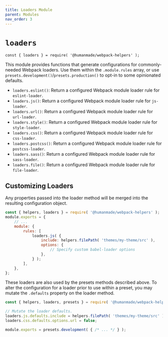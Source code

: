 ```yaml
---
title: Loaders Module
parent: Modules
nav_order: 3
---
```


# `loaders`

`const { loaders } = require( '@humanmade/webpack-helpers' );`

This module provides functions that generate configurations for commonly-needed Webpack loaders. Use them within the `.module.rules` array, or use `presets.development()`/`presets.production()` to opt-in to some opinionated defaults.

- `loaders.eslint()`: Return a configured Webpack module loader rule for `eslint-loader`.
- `loaders.js()`: Return a configured Webpack module loader rule for `js-loader`.
- `loaders.url()`: Return a configured Webpack module loader rule for `url-loader`.
- `loaders.style()`: Return a configured Webpack module loader rule for `style-loader`.
- `loaders.css()`: Return a configured Webpack module loader rule for `css-loader`.
- `loaders.postcss()`: Return a configured Webpack module loader rule for `postcss-loader`.
- `loaders.sass()`: Return a configured Webpack module loader rule for `sass-loader`.
- `loaders.file()`: Return a configured Webpack module loader rule for `file-loader`.

## Customizing Loaders

Any properties passed into the loader method will be merged into the resulting configuration object.

```js
const { helpers, loaders } = require( '@humanmade/webpack-helpers' );
module.exports = {
	// ...
	module: {
		rules: [
			loaders.js( {
				include: helpers.filePath( 'themes/my-theme/src' ),
				options: {
					// Specify custom babel-loader options
				},
			} );
		],
	},
};
```

These loaders are also used by the presets methods described above. To alter the configuration for a loader prior to use within a preset, you may mutate the `.defaults` property on the loader method.

```js
const { helpers, loaders, presets } = require( '@humanmade/webpack-helpers' );

// Mutate the loader defaults.
loaders.js.defaults.include = helpers.filePath( 'themes/my-theme/src' );
loaders.css.defaults.options.url = false;

module.exports = presets.development( { /* ... */ } );
```
